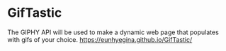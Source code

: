 # GifTastic

The GIPHY API will be used to make a dynamic web page that populates with gifs of your choice.
https://eunhyegina.github.io/GifTastic/
